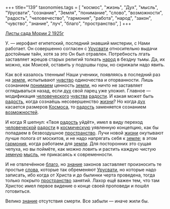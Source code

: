 +++
title="139"
taxonomies.tags = [
 "космос",
 "жизнь",
 "Дух",
 "мысль",
 "Урусвати",
 "сознание",
 "Земля",
 "понимание",
 "слово",
 "возможности",
 "радость",
 "человечество",
 "гармония",
 "работа",
 "народ",
 "закон",
 "чувство",
 "знание",
 "луч",
 "благо",
 "пространство",
]
+++

[Листы сада Мории 2 1925г](/agni/1925)

У. — иерофант египетский, последний знавший мистерии, с Нами работает. Он совершенно согласен с [Урусвати](/tags/Урусвати) относительно выдачи достойным тайн, хотя за это Он был отравлен. Потребность лгать заставляет жрецов старых религий толкать [народ](/tags/народ) в бездну тьмы. Да, их можно, как Моисей, оставить у подошвы горы, но скрижали надо явить.   

Как всё казалось тленным! Наши ученики, появляясь в последний раз на [земле](/tags/Земля), испытывают [чувство](/tags/чувство) одиночества и оторванности. Лишь сознанием [понимаем](/tags/понимание) ценность [земли](/tags/Земля), но ничто не заставляет оглядываться назад, если [дух](/tags/Дух) свой ларец уже уложил. Главное — модификация [человеческого](/tags/человечество) [чувства](/tags/чувство) [радости](/tags/[радость](/tags/радость)). И какая может быть [радость](/tags/радость), когда сознаёшь несовершенство [жизни](/tags/жизнь)? Но когда [дух](/tags/Дух) касается размеров [Космоса](/tags/космос), то [радость](/tags/радость) заменяется сознанием [возможностей](/tags/возможности).   

И когда Я шепнул: «Твоя [радость](/tags/радость) уйдёт», имел в виду переход [человеческой](/tags/человечество) [радости](/tags/[радость](/tags/радость)) в [космическую](/tags/космос) уявленную концепцию, как бы попадаем в безвоздушное [пространство](/tags/пространство). Лучи новой [жизни](/tags/жизнь) окутывают лучше полога от москитов, и не надо напрягать себя к [земле](/tags/Земля); в этом [гармония](/tags/гармония), когда работаем для [земли](/tags/Земля). Для посторонних это сущая чепуха, но вы поймёте, как можно ловить и растить каждую чистую [земную](/tags/Земля) [мысль](/tags/мысль), не прикасаясь к современности.   

И не отвлечённое [благо](/tags/благо), но [знание](/tags/знание) законов заставляет произносить те простые [слова](/tags/слово), которые так обременяют [Урусвати](/tags/Урусвати), но которые надо записать, ибо когда от Христа и до былинки черта проведена, тогда только покрыто [пространство](/tags/пространство) занятий. Лахор ещё важен тем, что там Христос имел первое видение о конце своей проповеди и пошёл готовиться.   

Велико [знание](/tags/знание) отсутствия смерти. Все забыли — иначе жили бы.   

